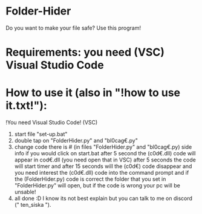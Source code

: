 # Folder-Hider
Do you want to make your file safe? Use this program!
# Requirements: you need (VSC) Visual Studio Code

# How to use it (also in "!how to use it.txt!"):
!You need Visual Studio Code! (VSC)
1. start file "set-up.bat"
2. double tap on "FolderHider.py" and "bl0cag€.py"
3. change code there is # (in files "FolderHider.py" and "bl0cag€.py)
side info if you would click on start.bat after 5 second the (c0d€.dll) code will appear in cod€.dll (you need open that in VSC) after 5 seconds the code will start timer and after 15 seconds will the (c0d€) code disappear and you need interest the (c0d€.dll) code into the command prompt and if the (FolderHider.py) code is correct the folder that you set in "FolderHider.py" will open, but if the code is wrong your pc will be unsable!
4. all done :D
I know its not best explain but you can talk to me on discord (" ten_siska ").
